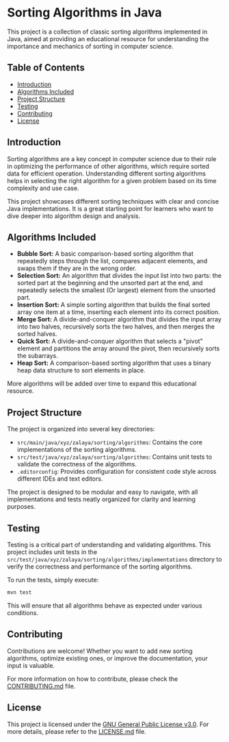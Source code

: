 # Sorting Algorithms in Java

This project is a collection of classic sorting algorithms implemented in Java, aimed at providing an educational resource for understanding the importance and mechanics of sorting in computer science.

## Table of Contents

- [Introduction](#introduction)
- [Algorithms Included](#algorithms-included)
- [Project Structure](#project-structure)
- [Testing](#testing)
- [Contributing](#contributing)
- [License](#license)

## Introduction

Sorting algorithms are a key concept in computer science due to their role in optimizing the performance of other algorithms, which require sorted data for efficient operation. Understanding different sorting algorithms helps in selecting the right algorithm for a given problem based on its time complexity and use case.

This project showcases different sorting techniques with clear and concise Java implementations. It is a great starting point for learners who want to dive deeper into algorithm design and analysis.

## Algorithms Included

- **Bubble Sort:** A basic comparison-based sorting algorithm that repeatedly steps through the list, compares adjacent elements, and swaps them if they are in the wrong order.
- **Selection Sort:** An algorithm that divides the input list into two parts: the sorted part at the beginning and the unsorted part at the end, and repeatedly selects the smallest (Or largest) element from the unsorted part.
- **Insertion Sort:** A simple sorting algorithm that builds the final sorted array one item at a time, inserting each element into its correct position.
- **Merge Sort:** A divide-and-conquer algorithm that divides the input array into two halves, recursively sorts the two halves, and then merges the sorted halves.
- **Quick Sort:** A divide-and-conquer algorithm that selects a "pivot" element and partitions the array around the pivot, then recursively sorts the subarrays.
- **Heap Sort:** A comparison-based sorting algorithm that uses a binary heap data structure to sort elements in place.

More algorithms will be added over time to expand this educational resource.

## Project Structure

The project is organized into several key directories:

- `src/main/java/xyz/zalaya/sorting/algorithms`: Contains the core implementations of the sorting algorithms.
- `src/test/java/xyz/zalaya/sorting/algorithms`: Contains unit tests to validate the correctness of the algorithms.
- `.editorconfig`: Provides configuration for consistent code style across different IDEs and text editors.

The project is designed to be modular and easy to navigate, with all implementations and tests neatly organized for clarity and learning purposes.

## Testing

Testing is a critical part of understanding and validating algorithms. This project includes unit tests in the `src/test/java/xyz/zalaya/sorting/algorithms/implementations` directory to verify the correctness and performance of the sorting algorithms.

To run the tests, simply execute:

```bash
mvn test
```

This will ensure that all algorithms behave as expected under various conditions.

## Contributing

Contributions are welcome! Whether you want to add new sorting algorithms, optimize existing ones, or improve the documentation, your input is valuable.

For more information on how to contribute, please check the [CONTRIBUTING.md](CONTRIBUTING.md) file.

## License

This project is licensed under the [GNU General Public License v3.0](LICENSE). For more details, please refer to the [LICENSE.md](LICENSE) file.
